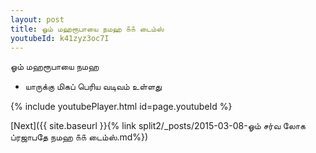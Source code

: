 ```yaml
---
layout: post
title: ஓம் மஹரூபாயை நமஹ ௧௧ டைம்ஸ்
youtubeId: k41zyz3oc7I
---
```

 
 
 ஓம் மஹரூபாயை நமஹ  
 
 -  யாருக்கு மிகப் பெரிய வடிவம் உள்ளது 
 
  
 
  
 
 
 
 
 
 


{% include youtubePlayer.html id=page.youtubeId %}
 
[Next]({{ site.baseurl }}{% link  split2/_posts/2015-03-08-ஓம் சர்வ லோக ப்ரஜாபதே நமஹ ௧௧ டைம்ஸ்.md%})
 
